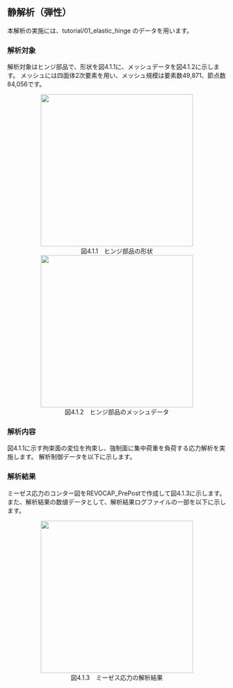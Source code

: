 ## 静解析（弾性）

本解析の実施には、tutorial/01\_elastic\_hinge のデータを用います。

### 解析対象

解析対象はヒンジ部品で、形状を図4.1.1に、メッシュデータを図4.1.2に示します。
メッシュには四面体2次要素を用い、メッシュ規模は要素数49,871、節点数84,056です。

<div style="text-align: center;">
<img src="../fig/image1.png" width="350px"><br>
図4.1.1　ヒンジ部品の形状
</div>

<div style="text-align: center;">
<img src="../fig/image2.png" width="350px"><br>
図4.1.2　ヒンジ部品のメッシュデータ
</div>

### 解析内容

図4.1.1に示す拘束面の変位を拘束し、強制面に集中荷重を負荷する応力解析を実施します。
解析制御データを以下に示します。

### 解析結果

ミーゼス応力のコンター図をREVOCAP\_PrePostで作成して図4.1.3に示します。
また、解析結果の数値データとして、解析結果ログファイルの一部を以下に示します。

<div style="text-align: center;">
<img src="../fig/image3.png" width="350px"><br>
図4.1.3　ミーゼス応力の解析結果
</div>

